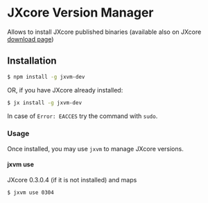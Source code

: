 # JXcore Version Manager

Allows to install JXcore published binaries (available also on JXcore [download page](http://jxcore.com/downloads/))

## Installation

```bash
$ npm install -g jxvm-dev
```

OR, if you have JXcore already installed:

```bash
$ jx install -g jxvm-dev
```

In case of `Error: EACCES` try the command with `sudo`.

### Usage

Once installed, you may use `jxvm` to manage JXcore versions.

#### jxvm use



JXcore 0.3.0.4 (if it is not installed) and maps

```bash
$ jxvm use 0304
```


